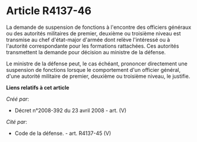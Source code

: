 # Article R4137-46

La demande de suspension de fonctions à l'encontre des officiers généraux ou des autorités militaires de premier, deuxième ou
troisième niveau est transmise au chef d'état-major d'armée dont relève l'intéressé ou à l'autorité correspondante pour les
formations rattachées. Ces autorités transmettent la demande pour décision au ministre de la défense.

Le ministre de la défense peut, le cas échéant, prononcer directement une suspension de fonctions lorsque le comportement
d'un officier général, d'une autorité militaire de premier, deuxième ou troisième niveau, le justifie.

**Liens relatifs à cet article**

_Créé par_:

  - Décret n°2008-392 du 23 avril 2008 - art. (V)

_Cité par_:

  - Code de la défense. - art. R4137-45 (V)
